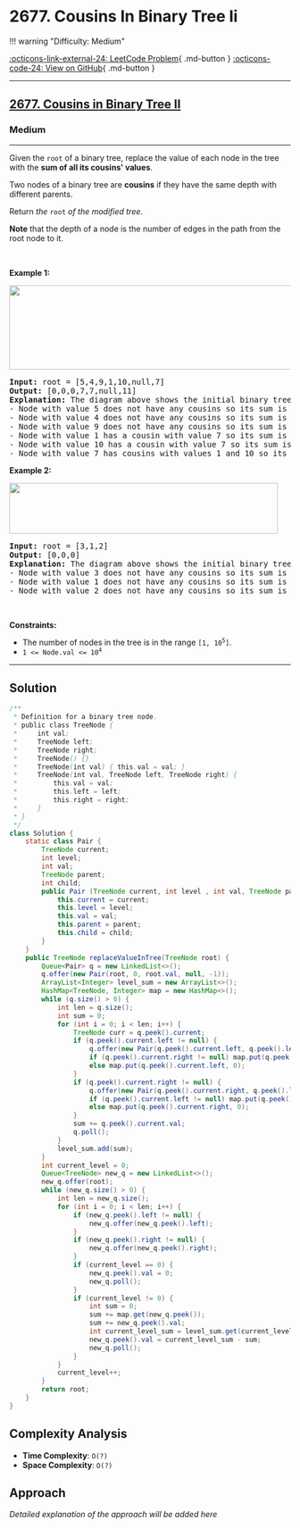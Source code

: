 # 2677. Cousins In Binary Tree Ii

!!! warning "Difficulty: Medium"

[:octicons-link-external-24: LeetCode Problem](https://leetcode.com/problems/cousins-in-binary-tree-ii/){ .md-button }
[:octicons-code-24: View on GitHub](https://github.com/RAJ8664/Leetcode/tree/master/2677-cousins-in-binary-tree-ii){ .md-button }

---

<h2><a href="https://leetcode.com/problems/cousins-in-binary-tree-ii">2677. Cousins in Binary Tree II</a></h2><h3>Medium</h3><hr><p>Given the <code>root</code> of a binary tree, replace the value of each node in the tree with the <strong>sum of all its cousins&#39; values</strong>.</p>

<p>Two nodes of a binary tree are <strong>cousins</strong> if they have the same depth with different parents.</p>

<p>Return <em>the </em><code>root</code><em> of the modified tree</em>.</p>

<p><strong>Note</strong> that the depth of a node is the number of edges in the path from the root node to it.</p>

<p>&nbsp;</p>
<p><strong class="example">Example 1:</strong></p>
<img alt="" src="https://assets.leetcode.com/uploads/2023/01/11/example11.png" style="width: 571px; height: 151px;" />
<pre>
<strong>Input:</strong> root = [5,4,9,1,10,null,7]
<strong>Output:</strong> [0,0,0,7,7,null,11]
<strong>Explanation:</strong> The diagram above shows the initial binary tree and the binary tree after changing the value of each node.
- Node with value 5 does not have any cousins so its sum is 0.
- Node with value 4 does not have any cousins so its sum is 0.
- Node with value 9 does not have any cousins so its sum is 0.
- Node with value 1 has a cousin with value 7 so its sum is 7.
- Node with value 10 has a cousin with value 7 so its sum is 7.
- Node with value 7 has cousins with values 1 and 10 so its sum is 11.
</pre>

<p><strong class="example">Example 2:</strong></p>
<img alt="" src="https://assets.leetcode.com/uploads/2023/01/11/diagram33.png" style="width: 481px; height: 91px;" />
<pre>
<strong>Input:</strong> root = [3,1,2]
<strong>Output:</strong> [0,0,0]
<strong>Explanation:</strong> The diagram above shows the initial binary tree and the binary tree after changing the value of each node.
- Node with value 3 does not have any cousins so its sum is 0.
- Node with value 1 does not have any cousins so its sum is 0.
- Node with value 2 does not have any cousins so its sum is 0.
</pre>

<p>&nbsp;</p>
<p><strong>Constraints:</strong></p>

<ul>
	<li>The number of nodes in the tree is in the range <code>[1, 10<sup>5</sup>]</code>.</li>
	<li><code>1 &lt;= Node.val &lt;= 10<sup>4</sup></code></li>
</ul>


---

## Solution

```java
/**
 * Definition for a binary tree node.
 * public class TreeNode {
 *     int val;
 *     TreeNode left;
 *     TreeNode right;
 *     TreeNode() {}
 *     TreeNode(int val) { this.val = val; }
 *     TreeNode(int val, TreeNode left, TreeNode right) {
 *         this.val = val;
 *         this.left = left;
 *         this.right = right;
 *     }
 * }
 */
class Solution {
    static class Pair {
        TreeNode current;
        int level;
        int val;
        TreeNode parent;
        int child;
        public Pair (TreeNode current, int level , int val, TreeNode parent, int child) {
            this.current = current;
            this.level = level;
            this.val = val;
            this.parent = parent;
            this.child = child;
        }
    }
    public TreeNode replaceValueInTree(TreeNode root) {
        Queue<Pair> q = new LinkedList<>();
        q.offer(new Pair(root, 0, root.val, null, -1));
        ArrayList<Integer> level_sum = new ArrayList<>();
        HashMap<TreeNode, Integer> map = new HashMap<>();
        while (q.size() > 0) {
            int len = q.size();
            int sum = 0;
            for (int i = 0; i < len; i++) {
                TreeNode curr = q.peek().current;
                if (q.peek().current.left != null) {
                    q.offer(new Pair(q.peek().current.left, q.peek().level + 1, q.peek().current.left.val, q.peek().current, 0));
                    if (q.peek().current.right != null) map.put(q.peek().current.left, q.peek().current.right.val);
                    else map.put(q.peek().current.left, 0);
                }
                if (q.peek().current.right != null) {
                    q.offer(new Pair(q.peek().current.right, q.peek().level + 1, q.peek().current.right.val, q.peek().current, 1));
                    if (q.peek().current.left != null) map.put(q.peek().current.right, q.peek().current.left.val);
                    else map.put(q.peek().current.right, 0);
                }
                sum += q.peek().current.val;
                q.poll();
            }
            level_sum.add(sum);
        }     
        int current_level = 0;
        Queue<TreeNode> new_q = new LinkedList<>();
        new_q.offer(root);
        while (new_q.size() > 0) {
            int len = new_q.size();
            for (int i = 0; i < len; i++) {
                if (new_q.peek().left != null) {
                    new_q.offer(new_q.peek().left);
                }
                if (new_q.peek().right != null) {
                    new_q.offer(new_q.peek().right);
                }
                if (current_level == 0) {
                    new_q.peek().val = 0;
                    new_q.poll();
                }
                if (current_level != 0) {
                    int sum = 0;
                    sum += map.get(new_q.peek());
                    sum += new_q.peek().val;
                    int current_level_sum = level_sum.get(current_level);
                    new_q.peek().val = current_level_sum - sum;
                    new_q.poll();
                }
            }
            current_level++;
        }
        return root;
    }
}
```

## Complexity Analysis

- **Time Complexity**: `O(?)`
- **Space Complexity**: `O(?)`

## Approach

*Detailed explanation of the approach will be added here*

